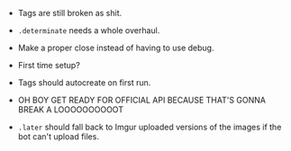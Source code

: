  - Tags are still broken as shit.

 - `.determinate` needs a whole overhaul.

 - Make a proper close instead of having to use debug.

 - First time setup?

 - Tags should autocreate on first run.

 - OH BOY GET READY FOR OFFICIAL API BECAUSE THAT'S GONNA BREAK A LOOOOOOOOOOT

 - `.later` should fall back to Imgur uploaded versions of the images if the bot can't upload files.
